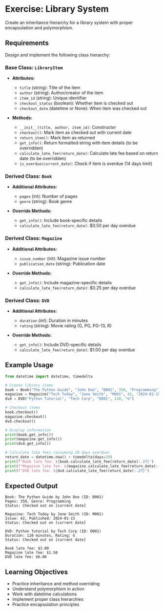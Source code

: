 # Exercise: Library System

Create an inheritance hierarchy for a library system with proper encapsulation and polymorphism.

## Requirements

Design and implement the following class hierarchy:

### Base Class: `LibraryItem`
- **Attributes:**
  - `title` (string): Title of the item
  - `author` (string): Author/creator of the item
  - `item_id` (string): Unique identifier
  - `checkout_status` (boolean): Whether item is checked out
  - `checkout_date` (datetime or None): When item was checked out

- **Methods:**
  - `__init__(title, author, item_id)`: Constructor
  - `checkout()`: Mark item as checked out with current date
  - `return_item()`: Mark item as returned
  - `get_info()`: Return formatted string with item details (to be overridden)
  - `calculate_late_fee(return_date)`: Calculate late fee based on return date (to be overridden)
  - `is_overdue(current_date)`: Check if item is overdue (14 days limit)

### Derived Class: `Book`
- **Additional Attributes:**
  - `pages` (int): Number of pages
  - `genre` (string): Book genre

- **Override Methods:**
  - `get_info()`: Include book-specific details
  - `calculate_late_fee(return_date)`: $0.50 per day overdue

### Derived Class: `Magazine`
- **Additional Attributes:**
  - `issue_number` (int): Magazine issue number
  - `publication_date` (string): Publication date

- **Override Methods:**
  - `get_info()`: Include magazine-specific details
  - `calculate_late_fee(return_date)`: $0.25 per day overdue

### Derived Class: `DVD`
- **Additional Attributes:**
  - `duration` (int): Duration in minutes
  - `rating` (string): Movie rating (G, PG, PG-13, R)

- **Override Methods:**
  - `get_info()`: Include DVD-specific details
  - `calculate_late_fee(return_date)`: $1.00 per day overdue

## Example Usage

```python
from datetime import datetime, timedelta

# Create library items
book = Book("The Python Guide", "John Doe", "B001", 350, "Programming")
magazine = Magazine("Tech Today", "Jane Smith", "M001", 42, "2024-01-15")
dvd = DVD("Python Tutorial", "Tech Corp", "D001", 120, "G")

# Checkout items
book.checkout()
magazine.checkout()
dvd.checkout()

# Display information
print(book.get_info())
print(magazine.get_info())
print(dvd.get_info())

# Calculate late fees (assuming 20 days overdue)
return_date = datetime.now() + timedelta(days=20)
print(f"Book late fee: ${book.calculate_late_fee(return_date):.2f}")
print(f"Magazine late fee: ${magazine.calculate_late_fee(return_date):.2f}")
print(f"DVD late fee: ${dvd.calculate_late_fee(return_date):.2f}")
```

## Expected Output

```
Book: The Python Guide by John Doe (ID: B001)
Pages: 350, Genre: Programming
Status: Checked out on [current date]

Magazine: Tech Today by Jane Smith (ID: M001)
Issue: 42, Published: 2024-01-15
Status: Checked out on [current date]

DVD: Python Tutorial by Tech Corp (ID: D001)
Duration: 120 minutes, Rating: G
Status: Checked out on [current date]

Book late fee: $3.00
Magazine late fee: $1.50
DVD late fee: $6.00
```

## Learning Objectives

- Practice inheritance and method overriding
- Understand polymorphism in action
- Work with datetime calculations
- Implement proper class hierarchies
- Practice encapsulation principles